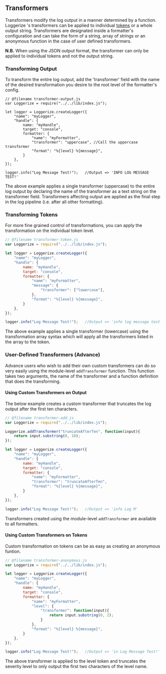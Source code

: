 ## Transformers

Transformers modify the log output in a manner determined by a function. Loggerize 's 
transformers can be applied to individual [tokens](#token) or a whole output 
string. Transformers are designated inside a formatter's configuration and can 
take the form of a string, array of strings or an anonymous function in the 
case of user defined transformers.

**N.B.** When using the JSON output format, the transformer 
can only be applied to individual tokens and not the output string.

### Transforming Output

To transform the entire log output, add the 'transformer' field with the name 
of the desired transformation you desire to the root level of the formatter's 
config. 

```
// @filename transformer-output.js
var Loggerize = require("../../lib/index.js");

let logger = Loggerize.createLogger({
	"name": "myLogger", 
	"handle": {
		name: "myHandle",
		target: "console",
		formatter: {
			"name": "myFormatter",
			"transformer": "uppercase", //Call the uppercase transformer
			"format": "%{level} %{message}",
		}
	},
});

logger.info("Log Message Test!");	//Output => 'INFO LOG MESSAGE TEST!'
```

The above example applies a single transformer (uppercase) to the entire log 
output by declaring the name of the transformer as a text string on the 
transformer field. Transformers affecting output are applied as the final step 
in the log pipeline (i.e. after all other formatting).


### Transforming Tokens

For more fine grained control of transformations, you can apply the transformation 
on the individual token level.

```javascript
// @filename transformer-token.js
var Loggerize = require("../../lib/index.js");

let logger = Loggerize.createLogger({
	"name": "myLogger", 
	"handle": {
		name: "myHandle",
		target: "console",
		formatter: {
			"name": "myFormatter",
			"message": {
				"transformer": ["lowercase"],
			},
			"format": "%{level} %{message}",
		}
	},
});

logger.info("Log Message Test!");	//Output => 'info log message test!'
```

The above example applies a single transformer (lowercase) using the transformation 
array syntax which will apply all the transformers listed in the array to the token.


### User-Defined Transformers (Advance)

Advance users who wish to add their own custom transformers can do so very easily 
using the module-level `addTransformer` function. This function takes two arguments, 
the name of the transformer and a function definition that does the transforming.

#### Using Custom Transformers on Output

The below example creates a custom transformer that truncates the log output 
after the first ten characters.

```javascript
// @filename transformer-add.js
var Loggerize = require("../../lib/index.js");

Loggerize.addTransformer("truncateAfterTen", function(input){ 
	return input.substring(0, 10); 
});

let logger = Loggerize.createLogger({
	"name": "myLogger", 
	"handle": {
		name: "myHandle",
		target: "console",
		formatter: {
			"name": "myFormatter",
			"transformer": "truncateAfterTen",
			"format": "%{level} %{message}",
		}
	},
});

logger.info("Log Message Test!");	//Output => 'info Log M'
```

Transformers created using the module-level `addTransformer` are available to 
all formatters.

#### Using Custom Transformers on Tokens

Custom transformation on tokens can be as easy as creating an anonymous funtion.

```javascript
// @filename transformer-anonymous.js
var Loggerize = require("../../lib/index.js");

let logger = Loggerize.createLogger({
	"name": "myLogger", 
	"handle": {
		name: "myHandle",
		target: "console",
		formatter: {
			"name": "myFormatter",
			"level": {
				"transformer": function(input){
					return input.substring(0, 2); 
				}
			},
			"format": "%{level} %{message}",
		}
	},
});

logger.info("Log Message Test!");	//Output => 'in Log Message Test!'
```

The above transformer is applied to the level token and truncates the severity 
level to only output the first two characters of the level name.


